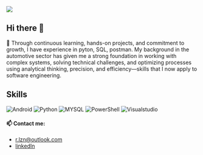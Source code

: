 ![](http://ForTheBadge.com/images/badges/built-with-love.svg)
## Hi there 👋

<!--
**Richylv/Richylv** is a ✨ _special_ ✨ repository because its `README.md` (this file) appears on your GitHub profile. -->

🔭 Through continuous learning, hands-on projects, and commitment to growth, I have experience in pyton, SQL, postman. My background in the automotive sector has given me a strong foundation in working with complex systems, solving technical challenges, and optimizing processes using analytical thinking, precision, and efficiency—skills that I now apply to software engineering.

## Skills
![Android](https://img.shields.io/badge/Android-3DDC84?style=for-the-badge&logo=android&logoColor=white)
![Python](https://img.shields.io/badge/Python-3776AB?style=for-the-badge&logo=python&logoColor=white)
![MYSQL](https://img.shields.io/badge/MySQL-00000F?style=for-the-badge&logo=mysql&logoColor=white)
![PowerShell](https://img.shields.io/badge/Powershell-2CA5E0?style=for-the-badge&logo=powershell&logoColor=white)
![Visualstudio](https://img.shields.io/badge/visualstudio-3776AB?style=for-the-badge&logo=visualstudio&logoColor=white)

#### 📫 Contact me:

- r.lzn@outlook.com
- [linkedIn](www.linkedin.com/in/ricardo-lozano-aa1475321)

